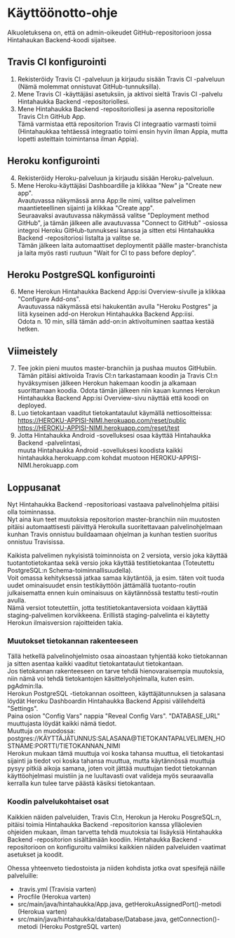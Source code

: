 # Käyttöönotto-ohje

Alkuoletuksena on, että on admin-oikeudet GitHub-repositorioon jossa Hintahaukan Backend-koodi sijaitsee.

## Travis CI konfigurointi

1. Rekisteröidy Travis CI -palveluun ja kirjaudu sisään Travis CI -palveluun (Nämä molemmat onnistuvat GitHub-tunnuksilla).
2. Mene Travis CI -käyttäjäsi asetuksiin, ja aktivoi sieltä Travis CI -palvelu Hintahaukka Backend -repositoriollesi.
3. Mene Hintahaukka Backend -repositoriollesi ja asenna repositoriolle Travis CI:n GitHub App.<br/>
Tämä varmistaa että repositorion Travis CI integraatio varmasti toimii (Hintahaukkaa tehtäessä integraatio toimi ensin hyvin ilman Appia, mutta lopetti asteittain toimintansa ilman Appia).

## Heroku konfigurointi

4. Rekisteröidy Heroku-palveluun ja kirjaudu sisään Heroku-palveluun.
5. Mene Heroku-käyttäjäsi Dashboardille ja klikkaa "New" ja "Create new app".<br/>
Avautuvassa näkymässä anna App:lle nimi, valitse palvelimen maantieteellinen sijainti ja klikkaa "Create app".<br/>
Seuraavaksi avautuvassa näkymässä valitse "Deployment method GitHub", ja tämän jälkeen alle avautuvassa "Connect to GitHub" -osiossa integroi Heroku GitHub-tunnuksesi kanssa ja sitten etsi Hintahaukka Backend -repositoriosi listalta ja valitse se.<br/>
Tämän jälkeen laita automaattiset deploymentit päälle master-branchista ja laita myös rasti ruutuun "Wait for CI to pass before deploy".

## Heroku PostgreSQL konfigurointi

6. Mene Herokun Hintahaukka Backend App:isi Overview-sivulle ja klikkaa "Configure Add-ons".<br/>
Avautuvassa näkymässä etsi hakukentän avulla "Heroku Postgres" ja liitä kyseinen add-on Herokun Hintahaukka Backend App:iisi.<br/>
Odota n. 10 min, sillä tämän add-on:in aktivoituminen saattaa kestää hetken.

## Viimeistely

7. Tee jokin pieni muutos master-branchiin ja pushaa muutos GitHubiin. Tämän pitäisi aktivoida Travis CI:n tarkastamaan koodin ja Travis CI:n hyväksymisen jälkeen Herokun hakemaan koodin ja alkamaan suorittamaan koodia. Odota tämän jälkeen niin kauan kunnes Herokun Hintahaukka Backend App:isi Overview-sivu näyttää että koodi on deployed.
8. Luo tietokantaan vaaditut tietokantataulut käymällä nettiosoitteissa:<br/>
https://HEROKU-APPISI-NIMI.herokuapp.com/reset/public <br/>
https://HEROKU-APPISI-NIMI.herokuapp.com/reset/test <br/>
9. Jotta Hintahaukka Android -sovelluksesi osaa käyttää Hintahaukka Backend -palvelintasi,<br/>
muuta Hintahaukka Android -sovelluksesi koodista kaikki hintahaukka.herokuapp.com kohdat muotoon HEROKU-APPISI-NIMI.herokuapp.com


## Loppusanat

Nyt Hintahaukka Backend -repositorioasi vastaava palvelinohjelma pitäisi olla toiminnassa.<br/>
Nyt aina kun teet muutoksia repositorion master-branchiin niin muutosten pitäisi automaattisesti päivittyä Herokulla suoritettavaan palvelinohjelmaan kunhan Travis onnistuu buildaamaan ohjelman ja kunhan testien suoritus onnistuu Travisissa.

Kaikista palvelimen nykyisistä toiminnoista on 2 versiota, versio joka käyttää tuotantotietokantaa sekä versio joka käyttää testitietokantaa (Toteutettu PostgreSQL:n Schema-toiminnallisuudella).<br/>
Voit omassa kehityksessä jatkaa samaa käytäntöä, ja esim. täten voit tuoda uudet ominaisuudet ensin testikäyttöön jättämällä tuotanto-routin julkaisematta ennen kuin ominaisuus on käytännössä testattu testi-routin avulla.<br/>
Nämä versiot toteutettiin, jotta testitietokantaversiota voidaan käyttää staging-palvelimen korvikkeena. Erillistä staging-palvelinta ei käytetty Herokun ilmaisversion rajoitteiden takia.


### Muutokset tietokannan rakenteeseen

Tällä hetkellä palvelinohjelmisto osaa ainoastaan tyhjentää koko tietokannan ja sitten asentaa kaikki vaaditut tietokantataulut tietokantaan.<br/>
Jos tietokannan rakenteeseen on tarve tehdä hienovaraisempia muutoksia, niin nämä voi tehdä tietokantojen käsittelyohjelmalla, kuten esim. pgAdmin:lla.<br/>
Herokun PostgreSQL -tietokannan osoitteen, käyttäjätunnuksen ja salasana löydät Heroku Dashboardin Hintahaukka Backend Appisi välilehdeltä "Settings".<br/>
Paina osion "Config Vars" nappia "Reveal Config Vars". "DATABASE_URL" muuttujasta löydät kaikki nämä tiedot.<br/>
Muuttuja on muodossa: <br/>
postgres://KÄYTTÄJÄTUNNUS:SALASANA@TIETOKANTAPALVELIMEN_HOSTNAME:PORTTI/TIETOKANNAN_NIMI <br/>
Herokun mukaan tämä muuttuja voi koska tahansa muuttua, eli tietokantasi sijainti ja tiedot voi koska tahansa muuttua, mutta käytännössä muuttuja pysyy pitkiä aikoja samana, joten voit jättää muuttujan tiedot tietokannan käyttöohjelmasi muistiin ja ne luultavasti ovat valideja myös seuraavalla kerralla kun tulee tarve päästä käsiksi tietokantaan.

### Koodin palvelukohtaiset osat

Kaikkien näiden palveluiden, Travis CI:n, Herokun ja Heroku PosgreSQL:n, pitäisi toimia Hintahaukka Backend -repositorion kanssa ylläolevien ohjeiden mukaan, ilman tarvetta tehdä muutoksia tai lisäyksiä Hintahaukka Backend -repositorion sisältämään koodiin. Hintahaukka Backend -repositorioon on konfiguroitu valmiiksi kaikkien näiden palveluiden vaatimat asetukset ja koodit.

Ohessa yhteenveto tiedostoista ja niiden kohdista jotka ovat spesifejä näille palveluille:
* .travis.yml (Travisia varten)
* Procfile (Herokua varten)
* src/main/java/hintahaukka/App.java, getHerokuAssignedPort()-metodi (Herokua varten)
* src/main/java/hintahaukka/database/Database.java, getConnection()-metodi (Heroku PostgreSQL varten)
